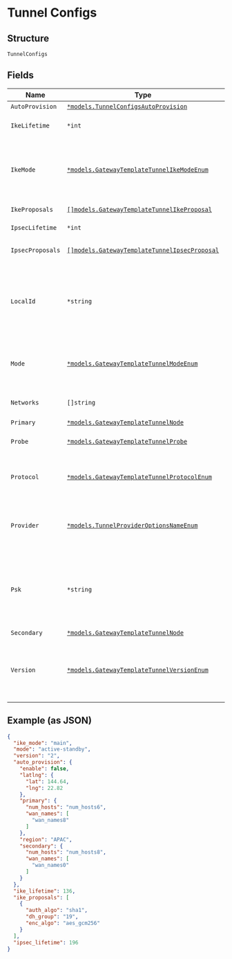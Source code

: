 
# Tunnel Configs

## Structure

`TunnelConfigs`

## Fields

| Name | Type | Tags | Description |
|  --- | --- | --- | --- |
| `AutoProvision` | [`*models.TunnelConfigsAutoProvision`](../../doc/models/tunnel-configs-auto-provision.md) | Optional | - |
| `IkeLifetime` | `*int` | Optional | Only if `provider`== `custom-ipsec` |
| `IkeMode` | [`*models.GatewayTemplateTunnelIkeModeEnum`](../../doc/models/gateway-template-tunnel-ike-mode-enum.md) | Optional | Only if `provider`== `custom-ipsec`. enum: `aggressive`, `main`<br>**Default**: `"main"` |
| `IkeProposals` | [`[]models.GatewayTemplateTunnelIkeProposal`](../../doc/models/gateway-template-tunnel-ike-proposal.md) | Optional | if `provider`== `custom-ipsec` |
| `IpsecLifetime` | `*int` | Optional | if `provider`== `custom-ipsec` |
| `IpsecProposals` | [`[]models.GatewayTemplateTunnelIpsecProposal`](../../doc/models/gateway-template-tunnel-ipsec-proposal.md) | Optional | Only if  `provider`== `custom-ipsec` |
| `LocalId` | `*string` | Optional | Only if:<br><br>* `provider`== `zscaler-ipsec`<br>* `provider`==`jse-ipsec`<br>* `provider`== `custom-ipsec` |
| `Mode` | [`*models.GatewayTemplateTunnelModeEnum`](../../doc/models/gateway-template-tunnel-mode-enum.md) | Optional | enum: `active-active`, `active-standby`<br>**Default**: `"active-standby"` |
| `Networks` | `[]string` | Optional | networks reachable via this tunnel |
| `Primary` | [`*models.GatewayTemplateTunnelNode`](../../doc/models/gateway-template-tunnel-node.md) | Optional | - |
| `Probe` | [`*models.GatewayTemplateTunnelProbe`](../../doc/models/gateway-template-tunnel-probe.md) | Optional | Only if `provider`== `custom-ipsec` |
| `Protocol` | [`*models.GatewayTemplateTunnelProtocolEnum`](../../doc/models/gateway-template-tunnel-protocol-enum.md) | Optional | Only if `provider`== `custom-ipsec`. enum: `gre`, `ipsec` |
| `Provider` | [`*models.TunnelProviderOptionsNameEnum`](../../doc/models/tunnel-provider-options-name-enum.md) | Optional | enum: `custom-ipsec`, `customer-gre`, `jse-ipsec`, `zscaler-gre`, `zscaler-ipsec` |
| `Psk` | `*string` | Optional | Only if:<br><br>* `provider`== `zscaler-ipsec`<br>* `provider`==`jse-ipsec`<br>* `provider`== `custom-ipsec` |
| `Secondary` | [`*models.GatewayTemplateTunnelNode`](../../doc/models/gateway-template-tunnel-node.md) | Optional | - |
| `Version` | [`*models.GatewayTemplateTunnelVersionEnum`](../../doc/models/gateway-template-tunnel-version-enum.md) | Optional | Only if `provider`== `custom-gre` or `provider`== `custom-ipsec`. enum: `1`, `2`<br>**Default**: `"2"` |

## Example (as JSON)

```json
{
  "ike_mode": "main",
  "mode": "active-standby",
  "version": "2",
  "auto_provision": {
    "enable": false,
    "latlng": {
      "lat": 144.64,
      "lng": 22.82
    },
    "primary": {
      "num_hosts": "num_hosts6",
      "wan_names": [
        "wan_names8"
      ]
    },
    "region": "APAC",
    "secondary": {
      "num_hosts": "num_hosts8",
      "wan_names": [
        "wan_names0"
      ]
    }
  },
  "ike_lifetime": 136,
  "ike_proposals": [
    {
      "auth_algo": "sha1",
      "dh_group": "19",
      "enc_algo": "aes_gcm256"
    }
  ],
  "ipsec_lifetime": 196
}
```

